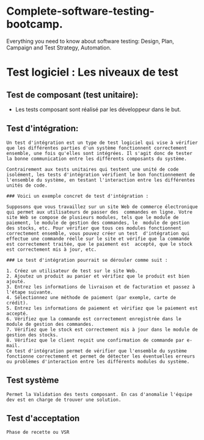 # Complete-software-testing-bootcamp.
Everything you need to know about software testing: Design, Plan, Campaign and Test Strategy, Automation.

# Test logiciel : Les niveaux de test  

## Test de composant (test unitaire):  
   - Les tests composant sont réalisé par les développeur dans le but.  

## Test d'intégration:  
    Un test d'intégration est un type de test logiciel qui vise à vérifier que les différentes parties d'un système fonctionnent correctement ensemble, une fois qu'elles sont intégrées. Il s'agit donc de tester la bonne communication entre les différents composants du système.  

    Contrairement aux tests unitaires qui testent une unité de code isolément, les tests d'intégration vérifient le bon fonctionnement de l'ensemble du système, en testant l'interaction entre les différentes unités de code.  

    ### Voici un exemple concret de test d'intégration :  

    Supposons que vous travaillez sur un site Web de commerce électronique qui permet aux utilisateurs de passer des  commandes en ligne. Votre site Web se compose de plusieurs modules, tels que le module de paiement, le module de gestion des commandes, le  module de gestion des stocks, etc. Pour vérifier que tous ces modules fonctionnent correctement ensemble, vous pouvez créer un test  d'intégration qui effectue une commande réelle sur le site et vérifie que la commande est correctement traitée, que le paiement est  accepté, que le stock est correctement mis à jour, etc.

    ### Le test d'intégration pourrait se dérouler comme suit :

    1. Créez un utilisateur de test sur le site Web.
    2. Ajoutez un produit au panier et vérifiez que le produit est bien ajouté.
    3. Entrez les informations de livraison et de facturation et passez à l'étape suivante.
    4. Sélectionnez une méthode de paiement (par exemple, carte de crédit).
    5. Entrez les informations de paiement et vérifiez que le paiement est accepté.
    6. Vérifiez que la commande est correctement enregistrée dans le module de gestion des commandes.
    7. Vérifiez que le stock est correctement mis à jour dans le module de gestion des stocks.
    8. Vérifiez que le client reçoit une confirmation de commande par e-mail.
    Ce test d'intégration permet de vérifier que l'ensemble du système fonctionne correctement et permet de détecter les éventuelles erreurs ou problèmes d'interaction entre les différents modules du système.  

## Test système
    Permet la Validation des tests composant. En cas d'anomalie l'équipe dev est en charge de trouver une solution.  

## Test d'acceptation 
    Phase de recette ou VSR
